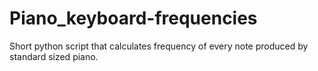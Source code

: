 # Piano_keyboard-frequencies
Short python script that calculates frequency of every note produced by standard sized piano.
